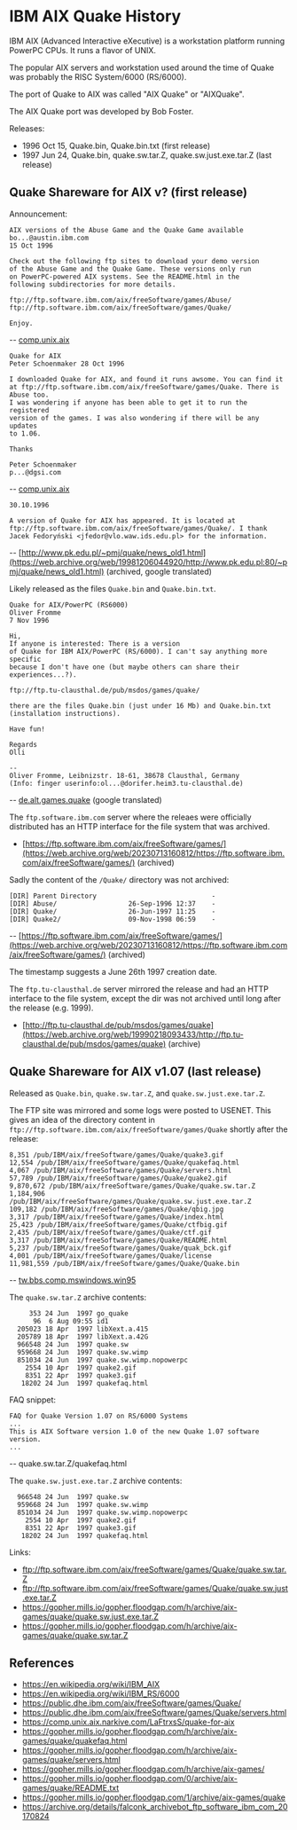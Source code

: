 # IBM AIX Quake History

IBM AIX (Advanced Interactive eXecutive) is a workstation platform running PowerPC CPUs. It runs a flavor of UNIX.

The popular AIX servers and workstation used around the time of Quake was probably the RISC System/6000 (RS/6000).

The port of Quake to AIX was called "AIX Quake" or "AIXQuake".

The AIX Quake port was developed by Bob Foster.


Releases:

* 1996 Oct 15, Quake.bin, Quake.bin.txt  (first release)
* 1997 Jun 24, Quake.bin, quake.sw.tar.Z, quake.sw.just.exe.tar.Z (last release)



## Quake Shareware for AIX v? (first release)

Announcement:

```text
AIX versions of the Abuse Game and the Quake Game available
bo...@austin.ibm.com
15 Oct 1996

Check out the following ftp sites to download your demo version
of the Abuse Game and the Quake Game. These versions only run
on PowerPC-powered AIX systems. See the README.html in the
following subdirectories for more details.

ftp://ftp.software.ibm.com/aix/freeSoftware/games/Abuse/
ftp://ftp.software.ibm.com/aix/freeSoftware/games/Quake/

Enjoy.
```

-- [comp.unix.aix](https://groups.google.com/g/comp.unix.aix/c/SgWvhuurC4Q/m/ZLLs1qQbIrIJ)


```text
Quake for AIX
Peter Schoenmaker 28 Oct 1996

I downloaded Quake for AIX, and found it runs awsome. You can find it
at ftp://ftp.software.ibm.com/aix/freeSoftware/games/Quake. There is
Abuse too.
I was wondering if anyone has been able to get it to run the registered
version of the games. I was also wondering if there will be any updates
to 1.06.

Thanks

Peter Schoenmaker
p...@dgsi.com
```

-- [comp.unix.aix](https://groups.google.com/g/comp.unix.aix/c/QdrcB13MG7M/m/LdNsX51uXsgJ)


```text
30.10.1996

A version of Quake for AIX has appeared. It is located at ftp://ftp.software.ibm.com/aix/freeSoftware/games/Quake/. I thank Jacek Fedoryński <jfedor@vlo.waw.ids.edu.pl> for the information.
```

-- [http://www.pk.edu.pl/~pmj/quake/news_old1.html](https://web.archive.org/web/19981206044920/http://www.pk.edu.pl:80/~pmj/quake/news_old1.html) (archived, google translated)


Likely released as the files `Quake.bin` and `Quake.bin.txt`.

```text
Quake for AIX/PowerPC (RS6000)
Oliver Fromme
7 Nov 1996

Hi,
If anyone is interested: There is a version
of Quake for IBM AIX/PowerPC (RS/6000). I can't say anything more specific
because I don't have one (but maybe others can share their experiences...?).

ftp://ftp.tu-clausthal.de/pub/msdos/games/quake/

there are the files Quake.bin (just under 16 Mb) and Quake.bin.txt
(installation instructions).

Have fun!

Regards
Olli

--
Oliver Fromme, Leibnizstr. 18-61, 38678 Clausthal, Germany
(Info: finger userinfo:ol...@dorifer.heim3.tu-clausthal.de)
```

-- [de.alt.games.quake](https://groups.google.com/g/de.alt.games.quake/c/BOnUZqwMXP0/m/GIDNUYFI5jgJ) (google translated)

The `ftp.software.ibm.com` server where the releaes were officially distributed has an HTTP interface for the file system that was archived.

* [https://ftp.software.ibm.com/aix/freeSoftware/games/](https://web.archive.org/web/20230713160812/https://ftp.software.ibm.com/aix/freeSoftware/games/) (archived)

Sadly the content of the `/Quake/` directory was not archived:

```text
[DIR] Parent Directory                             -
[DIR] Abuse/                  26-Sep-1996 12:37    -
[DIR] Quake/                  26-Jun-1997 11:25    -
[DIR] Quake2/                 09-Nov-1998 06:59    -
```

-- [https://ftp.software.ibm.com/aix/freeSoftware/games/](https://web.archive.org/web/20230713160812/https://ftp.software.ibm.com/aix/freeSoftware/games/) (archived)

The timestamp suggests a June 26th 1997 creation date.

The `ftp.tu-clausthal.de` server mirrored the release and had an HTTP interface to the file system, except the dir was not archived until long after the release (e.g. 1999).

* [http://ftp.tu-clausthal.de/pub/msdos/games/quake](https://web.archive.org/web/19990218093433/http://ftp.tu-clausthal.de/pub/msdos/games/quake) (archive)


## Quake Shareware for AIX v1.07 (last release)

Released as `Quake.bin`, `quake.sw.tar.Z`, and `quake.sw.just.exe.tar.Z`.


The FTP site was mirrored and some logs were posted to USENET. This gives an idea of the directory content in `ftp://ftp.software.ibm.com/aix/freeSoftware/games/Quake` shortly after the release:

```text
8,351 /pub/IBM/aix/freeSoftware/games/Quake/quake3.gif
12,554 /pub/IBM/aix/freeSoftware/games/Quake/quakefaq.html
4,067 /pub/IBM/aix/freeSoftware/games/Quake/servers.html
57,789 /pub/IBM/aix/freeSoftware/games/Quake/quake2.gif
9,870,672 /pub/IBM/aix/freeSoftware/games/Quake/quake.sw.tar.Z
1,184,906 /pub/IBM/aix/freeSoftware/games/Quake/quake.sw.just.exe.tar.Z
109,182 /pub/IBM/aix/freeSoftware/games/Quake/qbig.jpg
3,317 /pub/IBM/aix/freeSoftware/games/Quake/index.html
25,423 /pub/IBM/aix/freeSoftware/games/Quake/ctfbig.gif
2,435 /pub/IBM/aix/freeSoftware/games/Quake/ctf.gif
3,317 /pub/IBM/aix/freeSoftware/games/Quake/README.html
5,237 /pub/IBM/aix/freeSoftware/games/Quake/quak_bck.gif
4,001 /pub/IBM/aix/freeSoftware/games/Quake/license
11,981,559 /pub/IBM/aix/freeSoftware/games/Quake/Quake.bin
```

-- [tw.bbs.comp.mswindows.win95](https://groups.google.com/g/tw.bbs.comp.mswindows.win95/c/nVHLZunCrjY/m/MRr7yIOI2PYJ)



The `quake.sw.tar.Z` archive contents:

```text
     353 24 Jun  1997 go_quake
      96  6 Aug 09:55 id1
  205023 18 Apr  1997 libXext.a.415
  205789 18 Apr  1997 libXext.a.42G
  966548 24 Jun  1997 quake.sw
  959668 24 Jun  1997 quake.sw.wimp
  851034 24 Jun  1997 quake.sw.wimp.nopowerpc
    2554 10 Apr  1997 quake2.gif
    8351 22 Apr  1997 quake3.gif
   18202 24 Jun  1997 quakefaq.html
```

FAQ snippet:

```text
FAQ for Quake Version 1.07 on RS/6000 Systems
...
This is AIX Software version 1.0 of the new Quake 1.07 software version.
...
```

-- quake.sw.tar.Z/quakefaq.html


The `quake.sw.just.exe.tar.Z` archive contents:

```text
  966548 24 Jun  1997 quake.sw
  959668 24 Jun  1997 quake.sw.wimp
  851034 24 Jun  1997 quake.sw.wimp.nopowerpc
    2554 10 Apr  1997 quake2.gif
    8351 22 Apr  1997 quake3.gif
   18202 24 Jun  1997 quakefaq.html
```

Links:

* ftp://ftp.software.ibm.com/aix/freeSoftware/games/Quake/quake.sw.tar.Z
* ftp://ftp.software.ibm.com/aix/freeSoftware/games/Quake/quake.sw.just.exe.tar.Z
* https://gopher.mills.io/gopher.floodgap.com/h/archive/aix-games/quake/quake.sw.just.exe.tar.Z
* https://gopher.mills.io/gopher.floodgap.com/h/archive/aix-games/quake/quake.sw.tar.Z




## References

* https://en.wikipedia.org/wiki/IBM_AIX
* https://en.wikipedia.org/wiki/IBM_RS/6000
* https://public.dhe.ibm.com/aix/freeSoftware/games/Quake/
* https://public.dhe.ibm.com/aix/freeSoftware/games/Quake/servers.html
* https://comp.unix.aix.narkive.com/LaFtrxsS/quake-for-aix
* https://gopher.mills.io/gopher.floodgap.com/h/archive/aix-games/quake/quakefaq.html
* https://gopher.mills.io/gopher.floodgap.com/h/archive/aix-games/quake/servers.html
* https://gopher.mills.io/gopher.floodgap.com/h/archive/aix-games/
* https://gopher.mills.io/gopher.floodgap.com/0/archive/aix-games/quake/README.txt
* https://gopher.mills.io/gopher.floodgap.com/1/archive/aix-games/quake
* https://archive.org/details/falconk_archivebot_ftp_software_ibm_com_20170824

